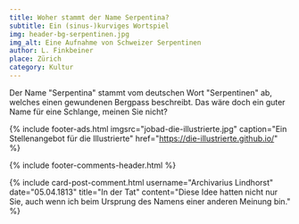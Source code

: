 ```yaml
---
title: Woher stammt der Name Serpentina?
subtitle: Ein (sinus-)kurviges Wortspiel
img: header-bg-serpentinen.jpg
img_alt: Eine Aufnahme von Schweizer Serpentinen
author: L. Finkbeiner
place: Zürich
category: Kultur
---
```


Der Name "Serpentina" stammt vom deutschen Wort "Serpentinen" ab, welches einen gewundenen Bergpass beschreibt. Das wäre doch ein guter Name für eine Schlange, meinen Sie nicht?


{% include footer-ads.html 
  imgsrc="jobad-die-illustrierte.jpg"
  caption="Ein Stellenangebot für die Illustrierte"
  href="https://die-illustrierte.github.io/"
%}

{% include footer-comments-header.html %}

{% include card-post-comment.html 
  username="Archivarius Lindhorst"
  date="05.04.1813"
  title="In der Tat"
  content="Diese Idee hatten nicht nur Sie, auch wenn ich beim Ursprung des Namens einer anderen Meinung bin."
%}
